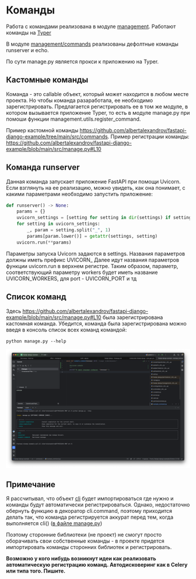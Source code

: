 # Команды

Работа с командами реализована в модуле [management](../fastapi_django/management). Работают команды на [Typer](https://typer.tiangolo.com)

В модуле [management/commands](../fastapi_django/management/commands) реализованы дефолтные команды runserver и echo.

По сути manage.py является прокси к приложению на Typer. 

## Кастомные команды

Команда - это callable объект, который может находится в любом месте проекта. Но чтобы команда разаработала, ее необходимо
зарегистрировать. Предлагается регистрировать ее в том же модуле, в котором вызывается приложение Typer, то есть в модуле manage.py
при помоши функции management.utils.register_command.

Пример кастомной команды https://github.com/albertalexandrov/fastapi-django-example/tree/main/src/commands.
Пример регистрации команды: https://github.com/albertalexandrov/fastapi-django-example/blob/main/src/manage.py#L10

## Команда runserver

Данная команда запускает приложение FastAPI при помощи Uvicorn. Если взглянуть на ее реализацию, можно увидеть, 
как она понимает, с какими параметрами необходимо запустить приложение:

```python
def runserver() -> None:
    params = {}
    uvicorn_settings = [setting for setting in dir(settings) if setting.startswith("UVICORN_")]
    for setting in uvicorn_settings:
        _, param = setting.split("_", 1)
        params[param.lower()] = getattr(settings, setting)
    uvicorn.run(**params)
```

Параметры запуска Uvicorn задаются в settings. Названия параметров должны иметь префикс UVICORN_
Далее идут названия параметров функции uvicorn.run в верхнем регистре. Таким образом, параметр,
соответствующий параметру workers будет иметь название UVICORN_WORKERS, для port - UVICORN_PORT и тд

## Список команд

Здесь https://github.com/albertalexandrov/fastapi-django-example/blob/main/src/manage.py#L10 была зарегистрирована 
кастомная команда. Убедится, команда была зарегистрирована можно введя в консоль список всех команд командой:

```shell
python manage.py --help
```

![](assets/images/commands-list.png)

## Примечание

Я рассчитывал, что объект [cli](../fastapi_django/management/__init__.py) будет импортироваться где нужно и 
команды будут автоматически регистрироваться. Однако, недостаточно обернуть функцию в декоратор cli.command, 
поэтому приходится делать так, что команда регистрируется аккурат перед тем, когда выполняется 
cli() ([в файле manage.py](https://github.com/albertalexandrov/fastapi-django-example/blob/main/src/manage.py#L10))

Поэтому сторонние библиотеки (не проект) не смогут просто оборачивать свои собственные команды - в проекте придется
импортировать команды сторонних библиотек и регистрировать.

**Возможно у кого нибудь возникнут идеи как реализовать автоматическую регистрацию команд. Автодисковеринг как в Celery 
или типа того. Пишите.**